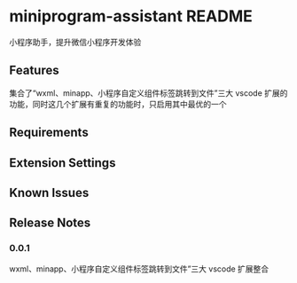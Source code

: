# miniprogram-assistant README

小程序助手，提升微信小程序开发体验

## Features

集合了“wxml、minapp、小程序自定义组件标签跳转到文件”三大 vscode 扩展的功能，同时这几个扩展有重复的功能时，只启用其中最优的一个

## Requirements

## Extension Settings

## Known Issues

## Release Notes

### 0.0.1

wxml、minapp、小程序自定义组件标签跳转到文件”三大 vscode 扩展整合
